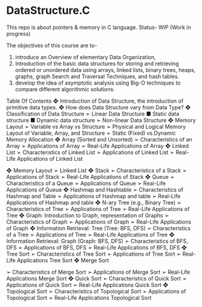 # DataStructure.C
This repo is about pointers & memory in C language.
Status- WIP (Work in progress)

The objectives of this course are to-
1. introduce an Overview of elementary Data Organization,
2. Introduction of the basic data structures for storing and retrieving ordered or
unordered data using arrays, linked lists, binary trees, heaps, graphs, graph Search
and Traversal Techniques, and hash tables.
3. develop the idea of asymptotic analysis using Big-O techniques to compare different
algorithmic solutions.

Table Of Contents
❖ Introduction of Data Structure, the introduction of primitive data types.
❖ How does Data Structure vary from Data Type?
❖ Classification of Data Structure
➢ Linear Data Structure
■ Static data structure
■ Dynamic data structure
➢ Non-linear Data Structure
❖ Memory Layout
➢ Variable vs Array vs Structure
➢ Physical and Logical Memory Layout of Variable, Array, and Structure
➢ Static (Fixed) vs Dynamic Memory Allocation
❖ Array (Sorted and Unsorted)
➢ Characteristics of an Array
➢ Applications of Array
➢ Real-Life Applications of Array
❖ Linked List
➢ Characteristics of Linked List
➢ Applications of Linked List
➢ Real-Life Applications of Linked List

❖ Memory Layout
➢ Linked List
❖ Stack
➢ Characteristics of a Stack
➢ Applications of Stack
➢ Real-Life Applications of Stack
❖ Queue
➢ Characteristics of a Queue
➢ Applications of Queue
➢ Real-Life Applications of Queue
❖ Hashmap and Hashtable
➢ Characteristics of Hashmap and Table
➢ Applications of Hashmap and table
➢ Real-Life Applications of Hashmap and table
❖ N-ary Tree (e.g., Binary Tree)
➢ Characteristics of Tree
➢ Applications of Tree
➢ Real-Life Applications of Tree
❖ Graph: Introduction to Graph, representation of Graphs
➢ Characteristics of Graph
➢ Applications of Graph
➢ Real-Life Applications of Graph
❖ Information Retrieval: Tree (Tree: BFS, DFS)
➢ Characteristics of a Tree
➢ Applications of Tree
➢ Real-Life Applications of Tree
❖ Information Retrieval: Graph (Graph: BFS, DFS)
➢ Characteristics of BFS, DFS
➢ Applications of BFS, DFS
➢ Real-Life Applications of BFS, DFS
❖ Tree Sort
➢ Characteristics of Tree Sort
➢ Applications of Tree Sort
➢ Real-Life Applications Tree Sort
❖ Merge Sort

➢ Characteristics of Merge Sort
➢ Applications of Merge Sort
➢ Real-Life Applications Merge Sort
❖ Quick Sort
➢ Characteristics of Quick Sort
➢ Applications of Quick Sort
➢ Real-Life Applications Quick Sort
❖ Topological Sort
➢ Characteristics of Topological Sort
➢ Applications of Topological Sort
➢ Real-Life Applications Topological Sort
